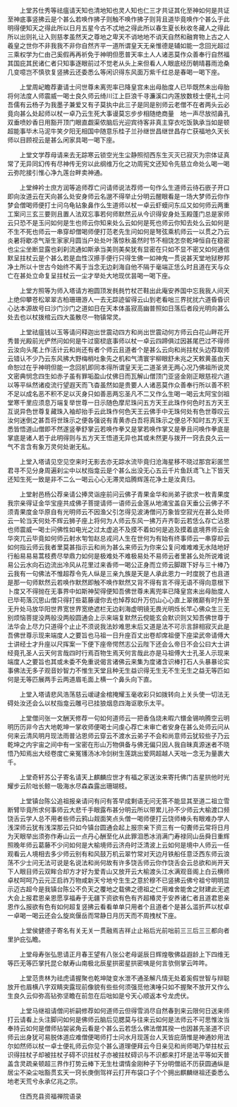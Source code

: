 <!-- { "loadSidebar": true } -->
　　上堂苏仕秀等祛瘟请天知也清地知也灵人知也仁三才共证其化至神如何是共证至神底事竖拂云是个甚么若唤作拂子则触不唤作拂子则背且道毕竟唤作个甚么于此明得便知天之得此所以日月五星今古不忒地之得此所以春生夏长秋收冬藏人之得此所以出则礼让入则慈孝虽然天之尊地之卑天不诮地地不诮天自然和融育物上古之人羲皇之世你不非我我不非你自然齐平一道所谓皇天无亲惟德是辅如能一念回光超过三乘权学为仁由己奚假再再祈免于神明但愿普天率土人人诸恶莫作众善奉行自然福其国庇其民诸仁者只知事逐眼前过不觉老从头上来但看人人眼底经历朝晴暮雨沧桑几变噫岂不慎欤复竖拂云还委悉么等闲识得东风面万紫千红总是春喝一喝下座。

　　上堂周屺瞻荐妻请士问世尊未离兜率已降皇宫未出母胎度人已毕既然未出母胎将何法度人师震威一喝士良久师云绮川江上巨浪千寻濂溪口内莲放数枝士便礼士问吾儒有云杨子为我墨子兼爱又有子莫执中此三子是同是别师云老僧不在者两头云必竟向甚么处起师以杖一卓乃云生死大事谩莫忘步步相随绝商量　地一声尽放彻鼻孔双垂喷妙香日用豁开顶门眼直觑渠侬脑后光迎宾待客非真主穿衣吃饭孰承当如是顿超能事毕木马泥牛笑夕阳无相国中随意乐桂子兰孙继世昌继世昌存亡获福地久天长师以目顾视云是甚么闲家具喝一喝下座。

　　上堂文学荐母请来去无踪寒云锁空光生尘静照彻西东生灭灭已寂灭为宗体证真常了无异同幻传有尽神传无穷以此纲维万化之功周宪文还知令先慈立命处么喝一喝云弥陀接引惟心净九莲台畔卖神通。

　　上堂绅衿士庶方润等追师荐亡问请师说法荐师一句作么生道师云待石嵌子开口即向汝道云在天向甚么处安身师云名邈不得举止分明云醒眼看是一场大梦师云你作梦会僧喝师便打士问乌龟钻象鼻作么生道师以杖一卓云虾蟆问东瓜又如何师云两重工案问三玄三要则且置人法双忘事若何师默然云从今识得安身处玉殿蓬门总是家师云只恐不是玉问如何是生也师云你知来处么云如何是死也师云你知去处么云如何是不生不死也师云一串穿却僧喝师便打范老先生问如何是弩弦乘机师云一以贯之乃云炎暑将歇凉气渐生家家月圆当户处处叶落惊秋虽然时节不相饶怎奈乾坤恒自在稳密也尘尘坐断显露也刹刹流通如斯承当美则美矣犹有显密在只如不显不密又如何通信默呈拄杖云是个甚么若是血性汉攃手便行只得生佛一如神鬼一贯说甚天堂地狱秽邦净土所以十世古今始终不离于当念无边刹海自他不隔于毫端正恁么时且道在天与众亡在甚处立命复呈拄杖云一尘才举处大地现优昙喝一喝下座。

　　上堂方照等为师入塔请方袍圆顶发毵毵竹杖芒鞋出此庵安养国中忘我我人间天上绝仰攀苍松翠翠古柏珊珊游人一去无踪迹留得云山到老看咄三界扰扰六道昏昏识心达本源故号曰沙门沙门之道如日在天本体虽寂高幽普照如日落后者段光明向甚么处去也以杖拨棺云四大虽散尽一物镇常灵。

　　上堂祛瘟钱以玉等请问释迦出世震动四方和尚出世震动何方师云白花山畔花开秀普光殿前光俨然问如何是牛过窗棂底事师以杖一卓云四蹄俱过因甚尾巴过不得师云汝向头尾上作活计云和尚还有者个师云且道者个是甚么云向和尚拄杖头边荐取师云错认不少乃云东风拂大野梅梢吐象先之机和气清寰宇柳眼舒未兆之天敕黄虽由天命恕过在乎神明但能一念回机即同本得所谓皇天无二道圣贤无两心况乃佛祖所说灵文密典悯念四生如赤子虽有罪垢盈山仗佛日而瓦解山僧顶门亚竖金刚正眼慈视六道以等平纵然诸疫流行望遐天而飞杳虽然如是贵要人人诸恶莫作众善奉行所以善不积不足以成名恶不积不足以灭身只如善恶两忘圣凡不二又作么生喝一喝云太阿宝剑祖堂寒千里应须息万端复举世尊一日示随色摩尼珠问五方天王此珠作何色时五方天王互说异色世尊复藏珠入袖却抬手云此珠作何色天王云佛手中无珠何处有色世尊叹云汝何迷倒之甚吾将世珠示之便各强说有青黄赤白吾将真珠示之便总不知时五方天王悉皆悟道山僧即不然遂竖拳舒掌云若唤作拳又是掌若唤作掌又是拳且问唤作拳底是掌底是诸人若于此明得则与五方天王悟道无异也其或未然更与拨开一窍去良久云一气不言含有象万灵何处谢无私。

　　上堂入塔请见空见空来时无影去亦无踪水流毕竟归沧海星移不晓过那宫彩匿竺君寻不见分身周遍刹尘中以杖指龛云是个甚么出没无心五云千片鱼跃鸢飞上下皆天还知生死一致是非不二么一喝云心心无滞灵焰腾辉莲花净土是汝真归。

　　上堂射邑杨公荐亲请公捧灵诣座前问云佛子青果金华和尚弟子欲求一枚青果度我宗亲得证金华宝座共成佛子菩提请师一语师云金莲从地涌宝盖自天垂公云佛子不须青果度金华原自有光明师云不因渔父引怎得见波涛僧问万象皆空寂光在甚么处师云一轮当天何处不辉云狮子座上将何为人师云东风一拂万卉齐彰云若恁么存亡沾恩也师震威一喝士问佛性如电光之过太虚追不及摸不着如何是追及摸着底境界师云金华突兀云毕竟如何师云射水匉訇赵总戎问人生在世何为有始有终事师云一串穿却云如何指云师云我者里莫甚指示云和尚为甚么来师云为你来公复问难难难无水陆地好行船易易易蒿枝费尽举鼎力如何是极难处不难极易处不易师云者里甚么处所说难说易公云水向石边流出冷风从花里过来香师一喝公正身而立师云脚跟下好与三十棒乃云我有一句佛法不惟超荐令先人纵是三亲九族是天是人承此恩力一时度脱了也且道是那一句师默然云若唤作默然即触不唤作默然又背不得有言不得无语不得向意根下卜度又不得抛在无事界中如斯神契得便知吾佛世尊未离兜率已降皇宫未出母胎度人已毕苟落沉思山僧只得打些葛藤谩你去也悼荐如升万仞山心心直上翠微巅有时升至无升处马放华阳世界宽世界宽绝遮栏无边刹海虚明镜无畏光明烁长竿心佛众生三无别烦恼菩提没两般没两般圆通会上示来端复默然云傥能玄会默识则又知吾佛世尊于法华会上尽力只道得个止止不须说我法妙难思末后又道是法不可示言辞相寂灭此是吾佛世尊示现来端度人之要旨也马祖一日升座百丈出卷却席祖便下座梁武帝请傅大士讲经士才升座以尺挥案一下便下座帝愕然志公云陛下还会么帝日不会公曰大士讲经竟孔圣人云天何言哉四时行焉百物生焉天何言哉此亦是马祖傅大士孔圣人示现来端度人之要旨也其或未委不免重说偈言诸佛云来集为度诸含识棒打石人头暴暴论实事佛法无多子观音妙智力不惟生天堂且种无生益识得无生无不生无生之益无等匹如何是无等匹展两手云两道眉毛面上横一个鼻头向下直。

　　上堂入塔请悲风浩荡慈云叆叇金棺掩耀玉毫收彩只如拨转向上关头使一切法无碍处汝还会么以杖指龛云雕弓已挂狼烟息四海讴歌乐太平。

　　上堂僧问张一文酬天修荐一句如何道师云一把香刍烧未暇六镮金锡响腾空云明明历历非今古大地乾坤一掌收师便喝士问虔心荐亡未审亡者安身在甚么处师云问从何来云清风明月现法雨普沾恩师云穿云不渡水云弟子不会和尚意师云犹较些子乃云乾坤之内宇宙之间中有一宝密在形山万物俱备与佛无偏只因人我自昧真源迷者不晓悟乃知焉出大经卷度亡亲冤镬汤冰冷剑树生莲跳出爱网超越人天咄一念无为量裹大千。

　　上堂奇轩苏公子寄名请天上麒麟应世才有福之家送汝来寄托佛门吉星拱他时光耀步云阶咄长鲸一吸海水尽森森露出珊瑚枝。

　　上堂镇台陈公追祖报亲请问有问有答早成剩语无问无答不能显其至道二祖立雪断臂毕竟所求何事师云大悲千手眼露布甚分明云所以带累儿孙不少师云大榆渡口频饶舌云学人总不用者些师云鸦山觌面笑点头僧一喝师便打云饶师棒头有眼难办学人浅深师云犹有浅深那云只如今镇台圆通会起上报宗亲下资三有一句聻师云常将日月为天眼举出须弥作寿山云一点丹心酬至化从此罪泪悉冰消满门寿禄同山岳舜日重辉照晚年师云葛藤不少问如何是大榆境师云济舟时泛清波上云如何是境中人师云一任观看云人境相去多少师云别有和风鼓万机云翠竹常对天边月铁船任意泛西东师云浪荡不少士问无法可说是名说法和尚何故有许多饶舌师云你作饶舌会云总欲和尚开天下人眼目师云双眸合却方才好为爱青山又放开云大榆渡头江水满观音阁上白云横师卓杖呵呵乃云元正启祚万物咸新天兮地兮生生之意於穆不已竖拂云佛兮祖兮明明显示迈古超今是我镇台陈公不负天之覆地之载佛之德祖之仁用难舍能舍之财建此无遮大会上报君恩亲恩愿享福寿于无疆下资欲有色有齐超椿灵于安养诸仁者且道君恩亲恩作么报欲有色有如何超复竖拂云看看单单只用者个且道者个是甚么滥折芦以杖卓一卓喝一喝云还会么旋岚偃岳而常静日月历天而不周拽杖下座。

　　上堂侯健德子寄名有关无关一贯融焉吉祥止止裕后光前咄前三三后三三都向者里护庇弘瞻。

　　上堂母寿张弘思请正月春王望有八张公老母诞辰日辉煌敬佛益遐龄上下四维无等匹无等匹掌托昆仑献寿山南极北辰星拱密星拱密咦是何言欤侧掌云吽吽。

　　上堂范贵林为祛虎请握聚也乾坤陡变水泄不通圣解凡情无处着奚假世智与辩聪放开也眉横八字双睛突露现前像貌有些些何须强觅他洟唾只如不握聚不放开又作么生良久云仰弥高钻弥坚瞻在前忽在后咄如是兮天心顺返本兮龙虎伏。

　　上堂马继祖请僧问祈嗣修荐如何道师云但得雪消尽自然春到来云限何日送来师打云请看上头注脚问如何是佛师云脑后见腮莫与往来云如何是法师云不可思惟汝当奉持云如何是僧师拈袈裟角云看是个甚么云若恁么佛法僧其揆一也因甚先圣道不识师云出身犹可易脱体道应难僧便喝师打士问水月现莲台人天皆庇荫惟是神通妙用法尔如然师以杖一卓士便礼师云你见个甚么道理便拜云今日亲见和尚师喝乃举拄杖云识得拄杖子却被拄杖子碍不识拄杖子亦被拄杖碍识与不识都来打坏是法平等如天普盖含灵疏亲顿超三界作打势云棒下无生杜谓情金刚种子下分明僧祇不历获圆通纵是居尘不染尘咄豁贯玄天一窍长庚倒驾祥云打开布袋口子个个拥出麒麟继祖还委悉么地老天荒兮永承亿兆之宗。

　　住西充县资福禅院语录

